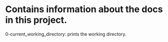 # Contains information about the docs in this project.

0-current_working_directory: prints the working directory.
